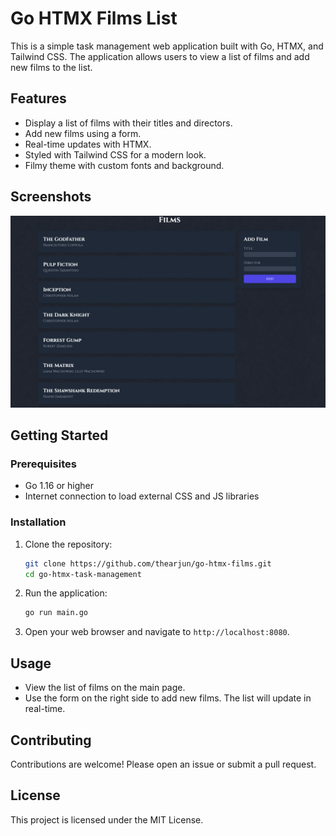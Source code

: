# Go HTMX Films List

This is a simple task management web application built with Go, HTMX, and Tailwind CSS. The application allows users to view a list of films and add new films to the list.

## Features

- Display a list of films with their titles and directors.
- Add new films using a form.
- Real-time updates with HTMX.
- Styled with Tailwind CSS for a modern look.
- Filmy theme with custom fonts and background.

## Screenshots
![Screenshot](public/snapshot_one.png)

## Getting Started

### Prerequisites

- Go 1.16 or higher
- Internet connection to load external CSS and JS libraries

### Installation

1. Clone the repository:
    ```sh
    git clone https://github.com/thearjun/go-htmx-films.git
    cd go-htmx-task-management
    ```

2. Run the application:
    ```sh
    go run main.go
    ```

3. Open your web browser and navigate to `http://localhost:8080`.

## Usage

- View the list of films on the main page.
- Use the form on the right side to add new films. The list will update in real-time.

## Contributing

Contributions are welcome! Please open an issue or submit a pull request.

## License

This project is licensed under the MIT License.
